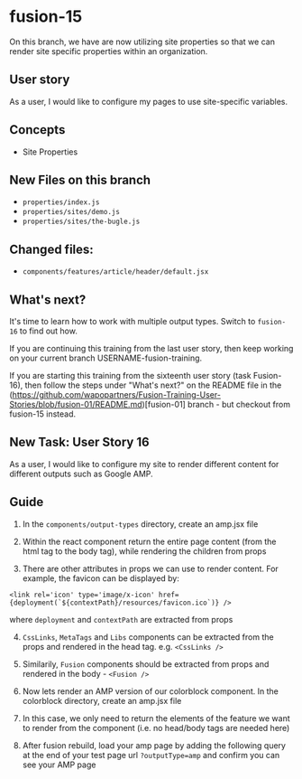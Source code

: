 # fusion-15

On this branch, we have are now utilizing site properties so that we can render site specific properties within an organization.

## User story
As a user, I would like to configure my pages to use site-specific variables.

## Concepts
- Site Properties

## New Files on this branch
-  `properties/index.js `
-  `properties/sites/demo.js`
-  `properties/sites/the-bugle.js`

## Changed files:
- `components/features/article/header/default.jsx`

## What's next?
It's time to learn how to work with multiple output types. Switch to `fusion-16` to find out how.

If you are continuing this training from the last user story, then keep working on your current branch USERNAME-fusion-training.

If you are starting this training from the sixteenth user story (task Fusion-16), then follow the steps under "What's next?" on the README file in the (https://github.com/wapopartners/Fusion-Training-User-Stories/blob/fusion-01/README.md)[fusion-01] branch - but checkout from fusion-15 instead.

## New Task: User Story 16
As a user, I would like to configure my site to render different content for different outputs such as Google AMP.

## Guide
1. In the `components/output-types` directory, create an amp.jsx file

2. Within the react component return the entire page content (from the html tag to the body tag), while rendering the children from props

3. There are other attributes in props we can use to render content. For example, the favicon can be displayed by:

```
<link rel='icon' type='image/x-icon' href={deployment(`${contextPath}/resources/favicon.ico`)} />
```
where `deployment` and `contextPath` are extracted from props

4. `CssLinks`, `MetaTags` and `Libs` components can be extracted from the props and rendered in the head tag. e.g. `<CssLinks />`

5. Similarily, `Fusion` components should be extracted from props and rendered in the body - `<Fusion />`

6. Now lets render an AMP version of our colorblock component. In the colorblock directory, create an amp.jsx file

7. In this case, we only need to return the elements of the feature we want to render from the component (i.e. no head/body tags are needed here)

8. After fusion rebuild, load your amp page by adding the following query at the end of your test page url `?outputType=amp` and confirm you can see your AMP page